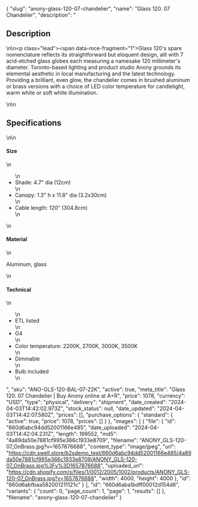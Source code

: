 {
  "slug": "anony-glass-120-07-chandelier",
  "name": "Glass 120. 07 Chandelier",
  "description": "<h2>Description</h2>\n<!-- split -->\n<p class=\"lead\"><span data-mce-fragment=\"1\">Glass 120's spare nomenclature reflects its straightforward but eloquent design, alit with 7 acid-etched glass globes each measuring a namesake 120 millimeter's diameter. Toronto-based lighting and product studio Anony grounds its elemental aesthetic in local manufacturing and the latest technology. Providing a brilliant, even glow, the chandelier comes in brushed aluminum or brass versions with a choice of LED color temperature for candlelight, warm white or soft white illumination.</span></p>\n<!-- split -->\n<h2>Specifications</h2>\n<!-- split -->\n<h4>Size</h4>\n<ul>\n<li>Shade: 4.7\" dia (12cm)</li>\n<li>Canopy: 1.3\" h x 11.8\" dia (3.2x30cm)</li>\n<li>Cable length: 120\" (304.8cm)</li>\n</ul>\n<h4>Material</h4>\n<p>Aluminum, glass</p>\n<h4>Technical</h4>\n<ul>\n<li>ETL listed</li>\n<li>G4</li>\n<li>Color temperature: 2200K, 2700K, 3000K, 3500K</li>\n<li>Dimmable</li>\n<li>Bulb included</li>\n</ul>",
  "sku": "ANO-GLS-120-BAL-07-22K",
  "active": true,
  "meta_title": "Glass 120. 07 Chandelier | Buy Anony online at A+R",
  "price": 1078,
  "currency": "USD",
  "type": "physical",
  "delivery": "shipment",
  "date_created": "2024-04-03T14:42:02.973Z",
  "stock_status": null,
  "date_updated": "2024-04-03T14:42:07.580Z",
  "prices": [],
  "purchase_options": {
    "standard": {
      "active": true,
      "price": 1078,
      "prices": []
    }
  },
  "images": [
    {
      "file": {
        "id": "660d6abc94dd52001166e485",
        "date_uploaded": "2024-04-03T14:42:04.231Z",
        "length": 199552,
        "md5": "4a89da50e7881cf995e366c1933e8709",
        "filename": "ANONY_GLS-120-07_OnBrass.jpg?v=1657876688",
        "content_type": "image/jpeg",
        "url": "https://cdn.swell.store/b2sdemo_test/660d6abc94dd52001166e485/4a89da50e7881cf995e366c1933e8709/ANONY_GLS-120-07_OnBrass.jpg%3Fv%3D1657876688",
        "uploaded_url": "https://cdn.shopify.com/s/files/1/0012/2005/1002/products/ANONY_GLS-120-07_OnBrass.jpg?v=1657876688",
        "width": 4000,
        "height": 4000
      },
      "id": "660d6abfbaa582001211121c"
    }
  ],
  "id": "660d6aba1bdff00012d154d8",
  "variants": {
    "count": 0,
    "page_count": 1,
    "page": 1,
    "results": []
  },
  "filename": "anony-glass-120-07-chandelier"
}